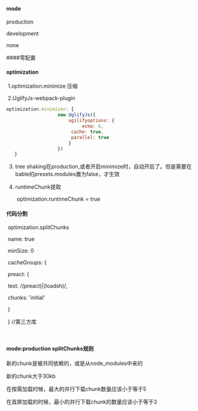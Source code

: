 #### mode

production

development

none

####零配置



#### optimization

​	1.optimization.minimize 压缩

​	2.UglifyJs-webpack-plugin



```js
optimization.minimizer: {
​					new UglifyJs({
​						ugilifyoptions: {
							ecma: 6,
  						cache: true,
  						parallel: true
​						}
​					})
​	}
```

 3. tree shaking在production,或者开启minimize时，自动开启了。但是需要在bable的presets.modules置为false，才生效

 4. runtimeChunk提取

    ​	optimization.runtimeChunk = true



#### 代码分割

​	optimization.splitChunks

​		name: true

​		minSize: 0

​		cacheGroups: {

​			preact: {

​				test: /(preact)|(loadsh)/,

​				chunks: 'initial'

​			}

​		} //第三方库

​			

#### mode:production splitChunks规则

新的chunk是被共同依赖的，或是从node_modules中来的

新的chunk大于30kb

在按需加载时候，最大的并行下载chunk数量应该小于等于5

在首屏加载的时候，最小的并行下载chunk的数量应该小于等于3
